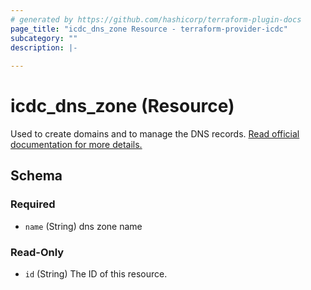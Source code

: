 ```yaml
---
# generated by https://github.com/hashicorp/terraform-plugin-docs
page_title: "icdc_dns_zone Resource - terraform-provider-icdc"
subcategory: ""
description: |-
  
---
```


# icdc_dns_zone (Resource)
Used to create domains and to manage the DNS records.
[Read official documentation for more details.](https://docs.icdc.io/dns_domains/dns_domains)
<!-- schema generated by tfplugindocs -->
## Schema
### Required

- `name` (String) dns zone name

### Read-Only

- `id` (String) The ID of this resource.
